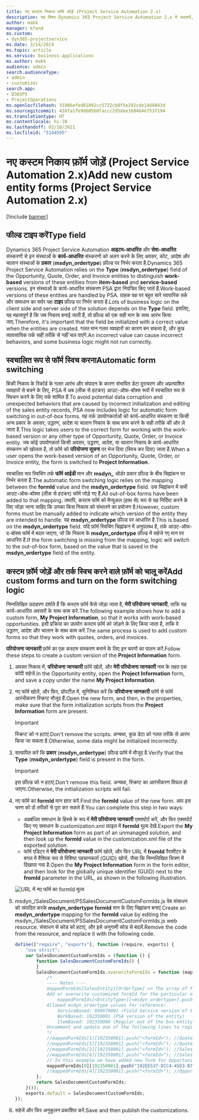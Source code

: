 ```yaml
---
title: नए कस्टम निकाय फ़ॉर्म जोड़ें (Project Service Automation 2.x)
description: यह विषय Dynamics 365 Project Service Automation 2.x में अवसरों, उद्धरणों, आदेशों या चालानों के लिए कस्टम निकाय फॉर्म को जोड़ने के बारे में जानकारी प्रदान करता है.
author: makk
manager: kfend
ms.custom:
- dyn365-projectservice
ms.date: 3/14/2019
ms.topic: article
ms.service: business-applications
ms.author: makk
audience: admin
search.audienceType:
- admin
- customizer
search.app:
- D365PS
- ProjectOperations
ms.openlocfilehash: 31986efed81892cc5722cb8f5e292cde14d8843d
ms.sourcegitcommit: 418fa1fe9d605b8faccc2d5dee1b04b4e753f194
ms.translationtype: HT
ms.contentlocale: hi-IN
ms.lasthandoff: 02/10/2021
ms.locfileid: "5144595"
---
```

# <a name="add-new-custom-entity-forms-project-service-automation-2x"></a><span data-ttu-id="d54f6-103">नए कस्टम निकाय फ़ॉर्म जोड़ें (Project Service Automation 2.x)</span><span class="sxs-lookup"><span data-stu-id="d54f6-103">Add new custom entity forms (Project Service Automation 2.x)</span></span>

[!include [banner](../../includes/psa-now-project-operations.md)]

## <a name="type-field"></a><span data-ttu-id="d54f6-104">फील्ड टाइप करें</span><span class="sxs-lookup"><span data-stu-id="d54f6-104">Type field</span></span> 

<span data-ttu-id="d54f6-105">Dynamics 365 Project Service Automation **आइटम-आधारित** और **सेवा-आधारित** संस्करणों से इन संस्थाओं के **कार्य-आधारित** संस्करणों को अलग करने के लिए अवसर, कोट, आदेश और चालान संस्थाओं के **प्रकार** (**msdyn\_ordertype**) फ़ील्ड पर निर्भर करता है.</span><span class="sxs-lookup"><span data-stu-id="d54f6-105">Dynamics 365 Project Service Automation relies on the **Type** (**msdyn\_ordertype**) field of the Opportunity, Quote, Order, and Invoice entities to distinguish **work-based** versions of these entities from **item-based** and **service-based** versions.</span></span> <span data-ttu-id="d54f6-106">इन संस्थाओं के कार्य-आधारित संस्करण PSA द्वारा नियंत्रित किए जाते हैं.</span><span class="sxs-lookup"><span data-stu-id="d54f6-106">Work-based versions of these entities are handled by PSA.</span></span> <span data-ttu-id="d54f6-107">ग्राहक पक्ष पर बहुत सारे व्यापारिक तर्क और समाधान का सर्वर पक्ष **टाइप** फ़ील्ड पर निर्भर करता है.</span><span class="sxs-lookup"><span data-stu-id="d54f6-107">Lots of business logic on the client side and server side of the solution depends on the **Type** field.</span></span> <span data-ttu-id="d54f6-108">इसलिए, यह महत्वपूर्ण है कि जब निकाय बनाई जाती हैं, तो फ़ील्ड को एक सही मान के साथ आरंभ किया जाए.</span><span class="sxs-lookup"><span data-stu-id="d54f6-108">Therefore, it's important that the field be initialized with a correct value when the entities are created.</span></span> <span data-ttu-id="d54f6-109">गलत मान गलत व्यवहारों का कारण बन सकता है, और कुछ व्यावसायिक तर्क सही तरीके से नहीं चल पाएंगे.</span><span class="sxs-lookup"><span data-stu-id="d54f6-109">An incorrect value can cause incorrect behaviors, and some business logic might not run correctly.</span></span>

## <a name="automatic-form-switching"></a><span data-ttu-id="d54f6-110">स्वचालित रूप से फॉर्म स्विच करना</span><span class="sxs-lookup"><span data-stu-id="d54f6-110">Automatic form switching</span></span>

<span data-ttu-id="d54f6-111">बिक्री निकाय के रिकॉर्ड के गलत आरंभ और संपादन के कारण संभावित डेटा दुराचरण और अप्रत्याशित व्यवहारों से बचने के लिए, PSA में अब (लीक से हटकर) आउट-ऑफ-बॉक्स रूपों में स्वचालित रूप से स्विचन करने के लिए तर्क शामिल हैं.</span><span class="sxs-lookup"><span data-stu-id="d54f6-111">To avoid potential data corruption and unexpected behaviors that are caused by incorrect initialization and editing of the sales entity records, PSA now includes logic for automatic form switching in out-of-box forms.</span></span> <span data-ttu-id="d54f6-112">यह तर्क उपयोगकर्ताओं को कार्य-आधारित संस्करण या किसी अन्य प्रकार के अवसर, उद्धरण, आदेश या चालान निकाय के साथ काम करने के सही तरीके की ओर ले जाता है.</span><span class="sxs-lookup"><span data-stu-id="d54f6-112">This logic takes users to the correct form for working with the work-based version or any other type of Opportunity, Quote, Order, or Invoice entity.</span></span> <span data-ttu-id="d54f6-113">जब कोई उपयोगकर्ता किसी अवसर, उद्धरण, आदेश, या चालान निकाय के कार्य-आधारित संस्करण को खोलता है, तो फ़ॉर्म को **परियोजना सूचना** पर भेज दिया (स्विच कर दिया) जाता है.</span><span class="sxs-lookup"><span data-stu-id="d54f6-113">When a user opens the work-based version of an Opportunity, Quote, Order, or Invoice entity, the form is switched to **Project Information**.</span></span>

<span data-ttu-id="d54f6-114">स्वचालित रूप स्विचिंग तर्क **फॉर्म आईडी** मान और **msdyn\_** ऑर्डर प्रकार फ़ील्ड के बीच चिह्नांकन पर निर्भर करता है.</span><span class="sxs-lookup"><span data-stu-id="d54f6-114">The automatic form switching logic relies on the mapping between the **formId** value and the **msdyn\_ordertype** field.</span></span> <span data-ttu-id="d54f6-115">उस चिह्नांकन में सभी आउट-ऑफ-बॉक्स (लीक से हटकर) फॉर्म जोड़े गए हैं.</span><span class="sxs-lookup"><span data-stu-id="d54f6-115">All out-of-box forms have been added to that mapping.</span></span> <span data-ttu-id="d54f6-116">तथापि, कस्टम फॉर्म को मैन्युअल (हाथ से) रूप से यह निर्दिष्ट करने के लिए जोड़ा जाना चाहिए कि उनका किस निकाय को संभालने का प्रयोजन है.</span><span class="sxs-lookup"><span data-stu-id="d54f6-116">However, custom forms must be manually added to indicate which version of the entity they are intended to handle.</span></span> <span data-ttu-id="d54f6-117">यह **msdyn\_ordertype** फ़ील्ड पर आधारित है.</span><span class="sxs-lookup"><span data-stu-id="d54f6-117">This is based on the **msdyn\_ordertype** field.</span></span> <span data-ttu-id="d54f6-118">यदि फ़ॉर्म स्विचिंग चिह्नांकन में अनुपलब्ध है, तर्क आउट-ऑफ-द-बॉक्स फॉर्म में बदल जाएगा, जो कि निकाय के **msdyn\_ordertype** फ़ील्ड में सहेजे गए मान पर आधारित है.</span><span class="sxs-lookup"><span data-stu-id="d54f6-118">If the form switching is missing from the mapping, logic will switch to the out-of-box form, based on the value that is saved in the **msdyn\_ordertype** field of the entity.</span></span>

## <a name="add-custom-forms-and-turn-on-the-form-switching-logic"></a><span data-ttu-id="d54f6-119">कस्टम फ़ॉर्म जोड़ें और तर्क स्विच करने वाले फ़ॉर्म को चालू करें</span><span class="sxs-lookup"><span data-stu-id="d54f6-119">Add custom forms and turn on the form switching logic</span></span>

<span data-ttu-id="d54f6-120">निम्नलिखित उदाहरण दर्शाते हैं कि कस्टम फ़ॉर्म कैसे जोड़ा जाता है, **मेरी परियोजना जानकारी**, ताकि यह कार्य-आधारित अवसरों के साथ काम करे.</span><span class="sxs-lookup"><span data-stu-id="d54f6-120">The following example shows how to add a custom form, **My Project Information**, so that it works with work-based opportunities.</span></span> <span data-ttu-id="d54f6-121">इसी प्रक्रिया का उपयोग कस्टम फ़ॉर्म को जोड़ने के लिए किया जाता है, ताकि वे उद्धरण, आदेश और चालान के साथ काम करें.</span><span class="sxs-lookup"><span data-stu-id="d54f6-121">The same process is used to add custom forms so that they work with quotes, orders, and invoices.</span></span>

<span data-ttu-id="d54f6-122">**परियोजना जानकारी** फ़ॉर्म का एक कस्टम संस्करण बनाने के लिए इन चरणों का पालन करें.</span><span class="sxs-lookup"><span data-stu-id="d54f6-122">Follow these steps to create a custom version of the **Project Information** form.</span></span>

1. <span data-ttu-id="d54f6-123">अवसर निकाय में, **परियोजना जानकारी** फ़ॉर्म खोलें, और **मेरी परियोजना जानकारी** नाम के तहत एक कॉपी सहेजें.</span><span class="sxs-lookup"><span data-stu-id="d54f6-123">In the Opportunity entity, open the **Project Information** form, and save a copy under the name **My Project Information**.</span></span>
2. <span data-ttu-id="d54f6-124">नए फॉर्म खोलें, और फिर, प्रॉपर्टीज़ में, सुनिश्चित करें कि **परियोजना जानकारी** फॉर्म से फॉर्म आरंभीकरण स्क्रिप्ट मौजूद हैं.</span><span class="sxs-lookup"><span data-stu-id="d54f6-124">Open the new form, and then, in the properties, make sure that the form initialization scripts from the **Project Information** form are present.</span></span> 

    > [!IMPORTANT]
    > <span data-ttu-id="d54f6-125">स्क्रिप्ट को न हटाएं.</span><span class="sxs-lookup"><span data-stu-id="d54f6-125">Don't remove the scripts.</span></span> <span data-ttu-id="d54f6-126">अन्यथा, कुछ डेटा को गलत तरीके से आरंभ किया जा सकता है.</span><span class="sxs-lookup"><span data-stu-id="d54f6-126">Otherwise, some data might be initialized incorrectly.</span></span>

3. <span data-ttu-id="d54f6-127">सत्यापित करें कि **प्रकार** (**msdyn\_ordertype**) फ़ील्ड फ़ॉर्म में मौजूद है.</span><span class="sxs-lookup"><span data-stu-id="d54f6-127">Verify that the **Type** (**msdyn\_ordertype**) field is present in the form.</span></span> 

    > [!IMPORTANT]
    > <span data-ttu-id="d54f6-128">इस फ़ील्ड को न हटाएं.</span><span class="sxs-lookup"><span data-stu-id="d54f6-128">Don't remove this field.</span></span> <span data-ttu-id="d54f6-129">अन्यथा, स्क्रिप्ट का आरंभीकरण विफल हो जाएगा.</span><span class="sxs-lookup"><span data-stu-id="d54f6-129">Otherwise, the initialization scripts will fail.</span></span>

4. <span data-ttu-id="d54f6-130">नए फॉर्म का **formId** मान ज्ञात करें.</span><span class="sxs-lookup"><span data-stu-id="d54f6-130">Find the **formId** value of the new form.</span></span> <span data-ttu-id="d54f6-131">आप इस चरण को दो तरीकों से पूरा कर सकते हैं:</span><span class="sxs-lookup"><span data-stu-id="d54f6-131">You can complete this step in two ways:</span></span>

    - <span data-ttu-id="d54f6-132">अप्रबंधित समाधान के हिस्से के रूप में **मेरी परियोजना जानकारी** एक्सपोर्ट करें, और फिर एक्सपोर्ट किए गए समाधान के customization.xml फ़ाइल में **formId** मूल्य देखें.</span><span class="sxs-lookup"><span data-stu-id="d54f6-132">Export the **My Project Information** form as part of an unmanaged solution, and then look up the **formId** value in the customization.xml file of the exported solution.</span></span>
    - <span data-ttu-id="d54f6-133">फॉर्म एडिटर में **मेरी परियोजना जानकारी** फ़ॉर्म खोलें, और फिर URL में **fromId** पैरामीटर के बगल में वैश्विक रूप से विशिष्ट पहचानकर्ता (GUID) खोजें, जैसा कि निम्नलिखित चित्रण में दिखाया गया है.</span><span class="sxs-lookup"><span data-stu-id="d54f6-133">Open the **My Project Information** form in the form editor, and then look for the globally unique identifier (GUID) next to the **fromId** parameter in the URL, as shown in the following illustration.</span></span>

    ![URL में नए फॉर्म का formId मूल्य](media/how-to-add-custom-forms-in-v2.0.png)

5. <span data-ttu-id="d54f6-135">msdyn\_/SalesDocument/PSSalesDocumentCustomFormIds.js वेब संसाधन को संपादित करके **msdyn\_ordertype** **formId** मान के लिए चिह्नांकन बनाएं.</span><span class="sxs-lookup"><span data-stu-id="d54f6-135">Create an **msdyn\_ordertype** mapping for the **formId** value by editing the msdyn\_/SalesDocument/PSSalesDocumentCustomFormIds.js web resource.</span></span> <span data-ttu-id="d54f6-136">संसाधन से कोड को हटाएं, और इसे अनुगामी कोड से बदलें.</span><span class="sxs-lookup"><span data-stu-id="d54f6-136">Remove the code from the resource, and replace it with the following code.</span></span>

    ```javascript
    define(["require", "exports"], function (require, exports) {
        "use strict";
        var SalesDocumentCustomFormIds = (function () {
            function SalesDocumentCustomFormIds() {
            }
            SalesDocumentCustomFormIds.overwriteFormIds = function (mappedFormIds) {
                /*
                ---- Notes ----
                mappedFormIds[SalesEntity][OrderType] => The array of forms IDs that support particular entity and order type
                Add or overwrite customized formId for the particular entity and order type by calling:
                    mappedFormIds[<EntityType>][<msdyn_ordertype>].push("<formId>");
                Allowed msdyn_ordertype values for reference:
                    ServiceBased: 690970002 (Field Service version of the entity)
                    WorkBased: 192350001 (PSA version of the entity)
                    ItemBased: 192350000 (Regular out of the box entity)
                Uncomment and update one of the following lines to register custom PSA form for required entity:
                */      
                //mappedFormIds[1][192350001].push("<formId>"); //Quote
                //mappedFormIds[5][192350001].push("<formId>"); //Quote Line
                //mappedFormIds[2][192350001].push("<formId>"); //Sales Order
                //mappedFormIds[6][192350001].push("<formId>"); //Sales Order Line
                // In this example we have added new form for Opportunity
                mappedFormIds[0][192350001].push("192EE537-DCC4-45D3-B7AF-EA694B9113D2"); //Opportunity
                //mappedFormIds[4][192350001].push("<formId>"); //Opportunity Line
            };
            return SalesDocumentCustomFormIds;
        }());
        exports.default = SalesDocumentCustomFormIds;
    });
    ```

6. <span data-ttu-id="d54f6-137">सहेजें और फिर अनुकूलन प्रकाशित करें.</span><span class="sxs-lookup"><span data-stu-id="d54f6-137">Save and then publish the customizations.</span></span>
